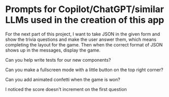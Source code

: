 # Prompts for Copilot/ChatGPT/similar LLMs used in the creation of this app

For the next part of this project, I want to take JSON in the given form and show the trivia questions and make the user answer them, which means completing the layout for the game. Then when the correct format of JSON shows up in the messages, display the game.

Can you help write tests for our new components?

Can you make a fullscreen mode with a little button on the top right corner?

Can you add animated confetti when the game is won?

I noticed the score doesn't increment on the first question
